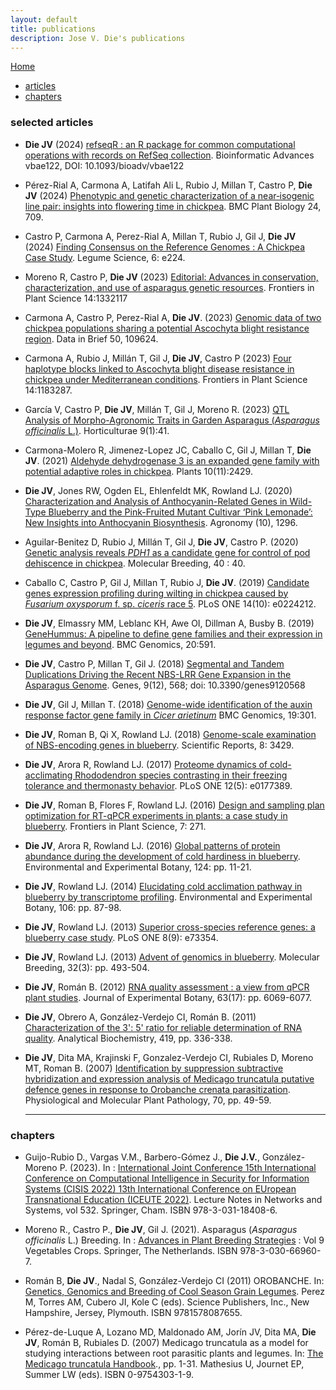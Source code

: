 ```yaml
---
layout: default
title: publications
description: Jose V. Die's publications
---
```

[Home](../index.html)
  
<div class="navbar">
    <div class="navbar-inner">
        <ul class="nav">
            <li><a href="#articles">articles</a></li>
            <li><a href="#chapters">chapters</a></li>
        </ul>
    </div>
</div>

  
### <a name="articles"></a>selected articles
  
+ **Die JV** (2024) [refseqR : an R package for common computational operations with records on RefSeq collection](https://academic.oup.com/bioinformaticsadvances/advance-article/doi/10.1093/bioadv/vbae122/7738122). Bioinformatic Advances vbae122, DOI: 10.1093/bioadv/vbae122  
  
+ Pérez-Rial  A, Carmona A, Latifah Ali L, Rubio J, Millan T, Castro P, **Die JV** (2024) [Phenotypic and genetic characterization of a near‐isogenic line pair: insights into flowering time in chickpea](https://bmcplantbiol.biomedcentral.com/articles/10.1186/s12870-024-05411-y). BMC Plant Biology  24, 709.
  
+ Castro P, Carmona A, Perez-Rial A, Millan T, Rubio J, Gil J, **Die JV** (2024) [Finding Consensus on the Reference Genomes : A Chickpea Case Study](https://onlinelibrary.wiley.com/doi/epdf/10.1002/leg3.224). Legume Science, 6: e224.
  
+ Moreno R, Castro P, **Die JV** (2023) [Editorial: Advances in conservation, characterization, and use of asparagus genetic resources](https://www.frontiersin.org/articles/10.3389/fpls.2023.1332117/full). Frontiers in Plant Science 14:1332117  
  
+ Carmona A, Castro P, Perez-Rial A, **Die JV**. (2023) [Genomic data of two chickpea populations sharing a potential Ascochyta blight resistance region](https://www.sciencedirect.com/science/article/pii/S2352340923007096?via%3Dihub). Data in Brief  50, 109624.
  
+ Carmona A, Rubio J, Millán T, Gil J, **Die JV**, Castro P (2023) [Four haplotype blocks linked to Ascochyta blight disease resistance in chickpea under Mediterranean conditions](https://www.frontiersin.org/articles/10.3389/fpls.2023.1183287/full). Frontiers in Plant Science 14:1183287.  
  
+ García V, Castro P, **Die JV**, Millán T, Gil J, Moreno R. (2023) [QTL Analysis of Morpho-Agronomic Traits in Garden Asparagus (*Asparagus officinalis* L.)](https://www.mdpi.com/2311-7524/9/1/41). Horticulturae 9(1):41.   
  
+ Carmona-Molero R, Jimenez-Lopez JC, Caballo C, Gil J, Millan T, **Die JV**. (2021) [Aldehyde dehydrogenase 3 is an expanded gene family with potential adaptive roles in chickpea](https://www.mdpi.com/2223-7747/10/11/2429/htm). Plants 10(11):2429.   
  
+ **Die JV**, Jones RW, Ogden EL, Ehlenfeldt MK, Rowland LJ. (2020) [Characterization and Analysis of Anthocyanin-Related Genes in Wild-Type Blueberry and the Pink-Fruited Mutant Cultivar ‘Pink Lemonade’: New Insights into Anthocyanin Biosynthesis](https://www.mdpi.com/2073-4395/10/9/1296/htm). Agronomy (10), 1296.  
  
+ Aguilar-Benitez D, Rubio J, Millán T, Gil J, **Die JV**, Castro P. (2020) [Genetic analysis reveals *PDH1* as a candidate gene for control of pod dehiscence in chickpea](https://link.springer.com/epdf/10.1007/s11032-020-01117-9?author_access_token=kj91XVl30_gEexDsIHyKkfe4RwlQNchNByi7wbcMAY4lpF-c0Q1tdLQjW1zgds35WKni1yFSCphvGLRCfcGDNYtfOKc_nZsf9S3X4OxWtglTKZierVWvgZUZqqvHPVVf8b-ianAk0KKOm2de7tuK8A%3D%3D). Molecular Breeding, 40 : 40. 
  
   
+ Caballo C, Castro P, Gil J, Millan T, Rubio J, **Die JV**. (2019) [Candidate genes expression profiling during wilting in chickpea caused by *Fusarium oxysporum* f. sp. *ciceris* race 5](https://www.ncbi.nlm.nih.gov/pubmed/?term=Candidate+genes+expression+profiling+during+wilting+in+chickpea+caused+by+Fusarium+oxysporum+f.+sp.+ciceris+race+5). PLoS ONE 14(10): e0224212.    
  
+ **Die JV**, Elmassry MM, Leblanc KH, Awe OI, Dillman A, Busby B. (2019) [GeneHummus: A pipeline to define gene families and their expression in legumes and beyond](https://bmcgenomics.biomedcentral.com/articles/10.1186/s12864-019-5952-2). BMC Genomics, 20:591.    
  
+ **Die JV**, Castro P, Millan T, Gil J. (2018) [Segmental and Tandem Duplications Driving the Recent NBS-LRR Gene Expansion in the Asparagus Genome](https://www.mdpi.com/2073-4425/9/12/568/htm). Genes, 9(12), 568; doi: 10.3390/genes9120568    

+ **Die JV**, Gil J, Millan T. (2018) [Genome-wide identification of the auxin response factor gene family in *Cicer arietinum*](https://bmcgenomics.biomedcentral.com/articles/10.1186/s12864-018-4695-9) BMC Genomics, 19:301.

+ **Die JV**, Roman B, Qi X, Rowland LJ. (2018) [Genome-scale examination of NBS-encoding genes in blueberry](https://www.nature.com/articles/s41598-018-21738-7). Scientific Reports, 8: 3429.   

+ **Die JV**, Arora R, Rowland LJ. (2017) [Proteome dynamics of cold-acclimating Rhododendron species contrasting in their freezing tolerance and thermonasty behavior](https://www.ncbi.nlm.nih.gov/pubmed/?term=Proteome%20dynamics%20of%20cold-acclimating%20Rhododendron%20species%20contrasting%20in%20their%20freezing%20tolerance%20and%20thermonasty%20behavior). PLoS ONE 12(5): e0177389.  

+ **Die JV**, Roman B, Flores F, Rowland LJ. (2016) [Design and sampling plan optimization for RT-qPCR experiments in plants: a case study in blueberry](https://www.ncbi.nlm.nih.gov/pubmed/27014296). Frontiers in Plant Science, 7: 271.   
  
+ **Die JV**, Arora R, Rowland LJ. (2016) [Global patterns of protein abundance during the development of cold hardiness in blueberry](http://www.sciencedirect.com/science/article/pii/S0098847215300460). Environmental and Experimental Botany, 124: pp. 11-21. 
  
+ **Die JV**, Rowland LJ. (2014) [Elucidating cold acclimation pathway in blueberry by transcriptome profiling](http://www.sciencedirect.com/science/article/pii/S0098847213002281). Environmental and Experimental Botany, 106: pp. 87-98. 
  
+ **Die JV**, Rowland LJ. (2013) [Superior cross-species reference genes: a blueberry case study](https://www.ncbi.nlm.nih.gov/pmc/articles/PMC3776805/). PLoS ONE 8(9): e73354.   
  
+ **Die JV**, Rowland LJ. (2013) [Advent of genomics in blueberry](https://link.springer.com/article/10.1007/s11032-013-9893-1). Molecular Breeding, 32(3): pp. 493-504. 
  
+ **Die JV**, Román B. (2012) [RNA quality assessment : a view from qPCR plant studies](https://www.ncbi.nlm.nih.gov/pubmed/23045609). Journal of Experimental Botany, 63(17): pp. 6069-6077. 
  
+ **Die JV**, Obrero A, González-Verdejo CI, Román B. (2011) [Characterization of the 3': 5' ratio for reliable determination of RNA quality](https://www.ncbi.nlm.nih.gov/pubmed/21889484). Analytical Biochemistry, 419, pp. 336-338. 
  
+ **Die JV**, Dita MA, Krajinski F, Gonzalez-Verdejo CI, Rubiales D, Moreno MT, Roman B. (2007) [Identification by suppression subtractive hybridization and expression analysis of Medicago truncatula putative defence genes in response to Orobanche crenata parasitization](http://www.sciencedirect.com/science/article/pii/S0885576507000525). Physiological and Molecular Plant Pathology, 70, pp. 49-59.   
  
  ---   
    
### <a name="chapters"></a>chapters
+ Guijo-Rubio D., Vargas V.M., Barbero-Gómez J., **Die J.V.**, González-Moreno P. (2023). In : [International Joint Conference 15th International Conference on Computational Intelligence in Security for Information Systems (CISIS 2022) 13th International Conference on EUropean Transnational Education (ICEUTE 2022)](https://link.springer.com/chapter/10.1007/978-3-031-18409-3_23). Lecture Notes in Networks and Systems, vol 532. Springer, Cham. ISBN 978-3-031-18408-6.  
  
+ Moreno R., Castro P., **Die JV**, Gil J. (2021). Asparagus (*Asparagus officinalis* L.) Breeding. In : [Advances in Plant Breeding Strategies](https://www.springer.com/gp/book/9783030669607#aboutBook) : Vol 9 Vegetables Crops. Springer, The Netherlands. ISBN 978-3-030-66960-7.  
  
+ Román B, **Die JV**., Nadal S, González-Verdejo CI (2011) OROBANCHE. In: [Genetics, Genomics and Breeding of Cool Season Grain Legumes](https://www.crcpress.com/Genetics-Genomics-and-Breeding-of-Cool-Season-Grain-Legumes/de-la-Vega-Torres-Cubero-Kole/p/book/9781578087655). Perez M, Torres AM, Cubero JI, Kole C (eds). Science Publishers, Inc., New Hampshire, Jersey, Plymouth. ISBN 9781578087655. 
  
+ Pérez-de-Luque A, Lozano MD, Maldonado AM, Jorín JV, Dita MA, **Die JV**, Román B, Rubiales D. (2007) Medicago truncatula as a model for studying interactions between root parasitic plants and legumes. In: [The Medicago truncatula Handbook](https://www.noble.org/medicago-handbook/)., pp. 1-31. Mathesius U, Journet EP, Summer LW (eds). ISBN 0-9754303-1-9. 

